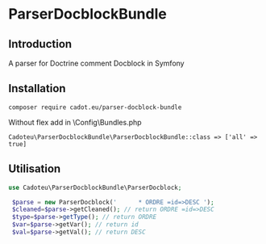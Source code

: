 # ParserDocblockBundle

## Introduction

A parser for Doctrine comment Docblock in Symfony

## Installation

` composer require cadot.eu/parser-docblock-bundle `

Without flex add in \Config\Bundles.php

` Cadoteu\ParserDocblockBundle\ParserDocblockBundle::class => ['all' => true] `

## Utilisation

``` php
use Cadoteu\ParserDocblockBundle\ParserDocblock;

 $parse = new ParserDocblock('      * ORDRE =id=>DESC ');
 $cleaned=$parse->getCleaned(); // return ORDRE =id=>DESC
 $type=$parse->getType(); // return ORDRE
 $var=$parse->getVar(); // return id
 $val=$parse->getVal(); // return DESC
```
